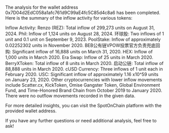 The analysis for the wallet address 0x7D04d2EdC058a1afc761d9C99aE4fc5C85d4c8a6 has been completed. Here is the summary of the inflow activity for various tokens:

Inflow Activity:
Renzo (REZ): Total inflow of 299,273 units on August 31, 2024.
Phil: Inflow of 1,124 units on August 28, 2024.
环球股: Two inflows of 1 unit and 0.1 unit on September 9, 2023.
PoolStake: Inflow of approximately 0.02252302 units in November 2020.
BEB公有链VPOW投票官方负责兜底回购: Significant inflow of 16,888 units on March 31, 2020.
HEX: Inflow of 1,000 units in March 2020.
Era Swap: Inflow of 25 units in March 2020.
BerryXToken: Total inflow of 8 units in March 2020.
启动公链: Total inflow of 88,888 units in March 2020.
cUSD Currency: Three inflows of 1 unit each in February 2020.
USC: Significant inflow of approximately 1.16 x10^59 units on January 23, 2020.
Other cryptocurrencies with lower inflow movements include Scatter.cx, KickToken, Omise Gangster Token, Global Environment Fund, and Time-Honored Brand Chain from October 2019 to January 2020.
There were no outflow movements recorded in the given data.

For more detailed insights, you can visit the SpotOnChain platform with the provided wallet address.

If you have any further questions or need additional analysis, feel free to ask!